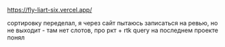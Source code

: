 https://fly-liart-six.vercel.app/

сортировку переделал, я через сайт пытаюсь записаться на ревью, но не выходит - там нет слотов, про ркт + rtk query на последнем проекте понял
